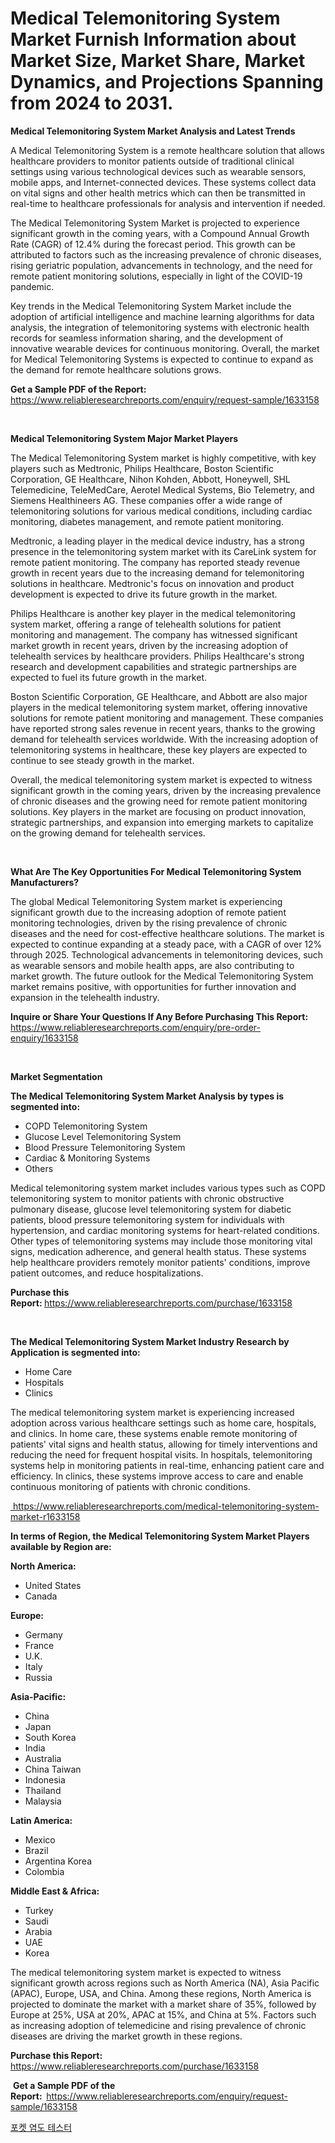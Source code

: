 <p><h1>Medical Telemonitoring System Market Furnish Information about Market Size, Market Share, Market Dynamics, and Projections Spanning from 2024 to 2031.</h1></p><p><strong>Medical Telemonitoring System Market Analysis and Latest Trends</strong></p>
<p><p>A Medical Telemonitoring System is a remote healthcare solution that allows healthcare providers to monitor patients outside of traditional clinical settings using various technological devices such as wearable sensors, mobile apps, and Internet-connected devices. These systems collect data on vital signs and other health metrics which can then be transmitted in real-time to healthcare professionals for analysis and intervention if needed. </p><p>The Medical Telemonitoring System Market is projected to experience significant growth in the coming years, with a Compound Annual Growth Rate (CAGR) of 12.4% during the forecast period. This growth can be attributed to factors such as the increasing prevalence of chronic diseases, rising geriatric population, advancements in technology, and the need for remote patient monitoring solutions, especially in light of the COVID-19 pandemic.</p><p>Key trends in the Medical Telemonitoring System Market include the adoption of artificial intelligence and machine learning algorithms for data analysis, the integration of telemonitoring systems with electronic health records for seamless information sharing, and the development of innovative wearable devices for continuous monitoring. Overall, the market for Medical Telemonitoring Systems is expected to continue to expand as the demand for remote healthcare solutions grows.</p></p>
<p><strong>Get a Sample PDF of the Report:&nbsp;</strong> <a href="https://www.reliableresearchreports.com/enquiry/request-sample/1633158">https://www.reliableresearchreports.com/enquiry/request-sample/1633158</a></p>
<p>&nbsp;</p>
<p><strong>Medical Telemonitoring System Major Market Players</strong></p>
<p><p>The Medical Telemonitoring System market is highly competitive, with key players such as Medtronic, Philips Healthcare, Boston Scientific Corporation, GE Healthcare, Nihon Kohden, Abbott, Honeywell, SHL Telemedicine, TeleMedCare, Aerotel Medical Systems, Bio Telemetry, and Siemens Healthineers AG. These companies offer a wide range of telemonitoring solutions for various medical conditions, including cardiac monitoring, diabetes management, and remote patient monitoring.</p><p>Medtronic, a leading player in the medical device industry, has a strong presence in the telemonitoring system market with its CareLink system for remote patient monitoring. The company has reported steady revenue growth in recent years due to the increasing demand for telemonitoring solutions in healthcare. Medtronic's focus on innovation and product development is expected to drive its future growth in the market.</p><p>Philips Healthcare is another key player in the medical telemonitoring system market, offering a range of telehealth solutions for patient monitoring and management. The company has witnessed significant market growth in recent years, driven by the increasing adoption of telehealth services by healthcare providers. Philips Healthcare's strong research and development capabilities and strategic partnerships are expected to fuel its future growth in the market.</p><p>Boston Scientific Corporation, GE Healthcare, and Abbott are also major players in the medical telemonitoring system market, offering innovative solutions for remote patient monitoring and management. These companies have reported strong sales revenue in recent years, thanks to the growing demand for telehealth services worldwide. With the increasing adoption of telemonitoring systems in healthcare, these key players are expected to continue to see steady growth in the market.</p><p>Overall, the medical telemonitoring system market is expected to witness significant growth in the coming years, driven by the increasing prevalence of chronic diseases and the growing need for remote patient monitoring solutions. Key players in the market are focusing on product innovation, strategic partnerships, and expansion into emerging markets to capitalize on the growing demand for telehealth services.</p></p>
<p>&nbsp;</p>
<p><strong>What Are The Key Opportunities For Medical Telemonitoring System Manufacturers?</strong></p>
<p><p>The global Medical Telemonitoring System market is experiencing significant growth due to the increasing adoption of remote patient monitoring technologies, driven by the rising prevalence of chronic diseases and the need for cost-effective healthcare solutions. The market is expected to continue expanding at a steady pace, with a CAGR of over 12% through 2025. Technological advancements in telemonitoring devices, such as wearable sensors and mobile health apps, are also contributing to market growth. The future outlook for the Medical Telemonitoring System market remains positive, with opportunities for further innovation and expansion in the telehealth industry.</p></p>
<p><strong>Inquire or Share Your Questions If Any Before Purchasing This Report:</strong> <a href="https://www.reliableresearchreports.com/enquiry/pre-order-enquiry/1633158">https://www.reliableresearchreports.com/enquiry/pre-order-enquiry/1633158</a></p>
<p>&nbsp;</p>
<p><strong>Market Segmentation</strong></p>
<p><strong>The Medical Telemonitoring System Market Analysis by types is segmented into:</strong></p>
<p><ul><li>COPD Telemonitoring System</li><li>Glucose Level Telemonitoring System</li><li>Blood Pressure Telemonitoring System</li><li>Cardiac & Monitoring Systems</li><li>Others</li></ul></p>
<p><p>Medical telemonitoring system market includes various types such as COPD telemonitoring system to monitor patients with chronic obstructive pulmonary disease, glucose level telemonitoring system for diabetic patients, blood pressure telemonitoring system for individuals with hypertension, and cardiac monitoring systems for heart-related conditions. Other types of telemonitoring systems may include those monitoring vital signs, medication adherence, and general health status. These systems help healthcare providers remotely monitor patients' conditions, improve patient outcomes, and reduce hospitalizations.</p></p>
<p><strong>Purchase this Report:&nbsp;</strong><a href="https://www.reliableresearchreports.com/purchase/1633158">https://www.reliableresearchreports.com/purchase/1633158</a></p>
<p>&nbsp;</p>
<p><strong>The Medical Telemonitoring System Market Industry Research by Application is segmented into:</strong></p>
<p><ul><li>Home Care</li><li>Hospitals</li><li>Clinics</li></ul></p>
<p><p>The medical telemonitoring system market is experiencing increased adoption across various healthcare settings such as home care, hospitals, and clinics. In home care, these systems enable remote monitoring of patients' vital signs and health status, allowing for timely interventions and reducing the need for frequent hospital visits. In hospitals, telemonitoring systems help in monitoring patients in real-time, enhancing patient care and efficiency. In clinics, these systems improve access to care and enable continuous monitoring of patients with chronic conditions.</p></p>
<p><a href="https://www.reliableresearchreports.com/medical-telemonitoring-system-market-r1633158">&nbsp;https://www.reliableresearchreports.com/medical-telemonitoring-system-market-r1633158</a></p>
<p><strong>In terms of Region, the Medical Telemonitoring System Market Players available by Region are:</strong></p>
<p>
    <p> <strong> North America: </strong>
        <ul>
            <li>United States</li>
            <li>Canada</li>
        </ul>
        </p> 
    <p> <strong> Europe: </strong>
        <ul>
            <li>Germany</li>
            <li>France</li>
            <li>U.K.</li>
            <li>Italy</li>
            <li>Russia</li>
        </ul>
        </p> 
    <p> <strong> Asia-Pacific: </strong>
        <ul>
            <li>China</li>
            <li>Japan</li>
            <li>South Korea</li>
            <li>India</li>
            <li>Australia</li>
            <li>China Taiwan</li>
            <li>Indonesia</li>
            <li>Thailand</li>
            <li>Malaysia</li>
        </ul>
        </p> 
    <p> <strong> Latin America: </strong>
        <ul>
            <li>Mexico</li>
            <li>Brazil</li>
            <li>Argentina Korea</li>
            <li>Colombia</li>
        </ul>
        </p> 
    <p> <strong> Middle East & Africa: </strong>
        <ul>
            <li>Turkey</li>
            <li>Saudi</li>
            <li>Arabia</li>
            <li>UAE</li>
            <li>Korea</li>
        </ul>
    </p>
    </p>
<p><p>The medical telemonitoring system market is expected to witness significant growth across regions such as North America (NA), Asia Pacific (APAC), Europe, USA, and China. Among these regions, North America is projected to dominate the market with a market share of 35%, followed by Europe at 25%, USA at 20%, APAC at 15%, and China at 5%. Factors such as increasing adoption of telemedicine and rising prevalence of chronic diseases are driving the market growth in these regions.</p></p>
<p><strong>Purchase this Report: </strong><a href="https://www.reliableresearchreports.com/purchase/1633158">https://www.reliableresearchreports.com/purchase/1633158</a></p>
<p>&nbsp;<strong>Get a Sample PDF of the Report:&nbsp;&nbsp;</strong><a href="https://www.reliableresearchreports.com/enquiry/request-sample/1633158">https://www.reliableresearchreports.com/enquiry/request-sample/1633158</a></p>
<p><strong></strong></p>
<p><p><a href="https://medium.com/@lizaheller2023/%EA%B8%80%EB%A1%9C%EB%B2%8C-%EC%86%8C%EA%B8%88%EB%8F%84-%EC%B8%A1%EC%A0%95%EA%B8%B0-%EC%8B%9C%EC%9E%A5-%EA%B7%9C%EB%AA%A8%EB%8A%94-%EC%82%B0%EC%97%85-%EC%98%88%EC%B8%A1%EC%97%90-%EB%94%B0%EB%A5%B4%EB%A9%B4-2024%EB%85%84%EB%B6%80%ED%84%B0-2031%EB%85%84%EA%B9%8C%EC%A7%80-%EC%97%B0%ED%8F%89%EA%B7%A0-%EC%84%B1%EC%9E%A5%EB%A5%A0-15-%EB%A5%BC-%EA%B2%BD%ED%97%98%ED%95%A0-%EA%B2%83%EC%9C%BC%EB%A1%9C-%EC%98%88%EC%83%81%EB%90%9C%EB%8B%A4-5ec90a53618f">포켓 염도 테스터</a></p></p>